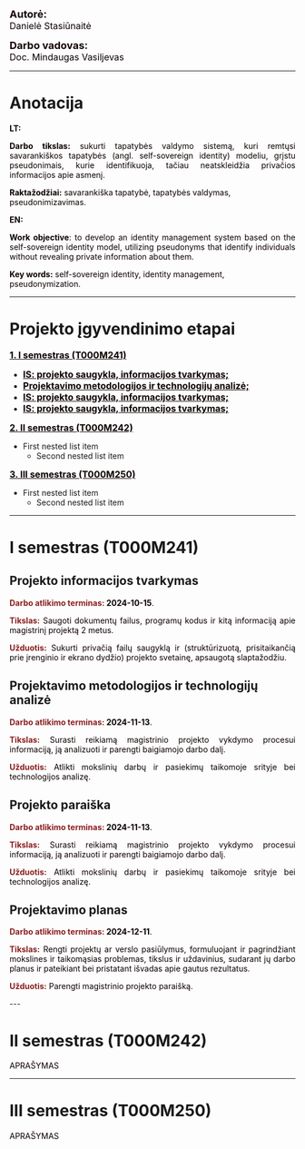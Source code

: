<p>
    <div style="font-weight:bold;font-size:large;color:rgb(22, 4, 4)">Autorė:</div>
    <div style="font-size:medium;color:rgb(14, 1, 1)">Danielė Stasiūnaitė</div>
</p>

<p>
    <div style="font-weight:bold;font-size:large;color:rgb(22, 4, 4)">Darbo vadovas:</div>
    <div style="font-size:medium;color:rgb(14, 1, 1)">Doc. Mindaugas Vasiljevas</div>
</p>

---

# Anotacija

<p style="color:rgb(14, 1, 1);font-weight:bold">LT:</p>

<p style="text-align:justify;color:rgb(14, 1, 1)">
<b>Darbo tikslas:</b> sukurti tapatybės valdymo sistemą, kuri remtųsi savarankiškos tapatybės (angl. self-sovereign identity) modeliu, grįstu pseudonimais, kurie identifikuoja, tačiau neatskleidžia privačios informacijos apie asmenį.
</p>

<p style="text-align:left;color:rgb(14, 1, 1)">
    <b>Raktažodžiai:</b> savarankiška tapatybė, tapatybės valdymas, pseudonimizavimas.
</p>

<p style="color:rgb(14, 1, 1);font-weight:bold">EN:</p>
<p style="text-align:justify;color:rgb(14, 1, 1)">
<b>Work objective</b>: to develop an identity management system based on the self-sovereign identity model, utilizing pseudonyms that identify individuals without revealing private information about them.
</p>

<p style="text-align:left;color:rgb(14, 1, 1)">
    <b>Key words:</b> self-sovereign identity, identity management, pseudonymization.
</p>

---

# Projekto įgyvendinimo etapai

<a href="#i-semestras-T000M241" style="color:rgb(14, 1, 1);font-weight:bold;font-size:medium"
onmouseover="this.style.color='rgb(139, 9, 9)';" onmouseout="this.style.color='rgb(14, 1, 1)';">1. I semestras (T000M241)</a>
   - <a href="#projekto-informacijos-tvarkymas" style="color:rgb(14, 1, 1);font-weight:bold;font-size:medium"
   onmouseover="this.style.color='rgb(124, 7, 7)';"
   onmouseout="this.style.color='rgb(14, 1, 1)';">IS: projekto saugykla, informacijos tvarkymas;</a>
   - <a href="#projektavimo-metodologijos-ir-technologijų-analizė" style="color:rgb(14, 1, 1);font-weight:bold;font-size:medium"
   onmouseover="this.style.color='rgb(124, 7, 7)';"
   onmouseout="this.style.color='rgb(14, 1, 1)';">Projektavimo metodologijos ir technologijų analizė;</a>
   - <a href="#projekto-paraiška" style="color:rgb(14, 1, 1);font-weight:bold;font-size:medium"
   onmouseover="this.style.color='rgb(124, 7, 7)';"
   onmouseout="this.style.color='rgb(14, 1, 1)';">IS: projekto saugykla, informacijos tvarkymas;</a>
   - <a href="#projektavimo-planas" style="color:rgb(14, 1, 1);font-weight:bold;font-size:medium"
   onmouseover="this.style.color='rgb(124, 7, 7)';"
   onmouseout="this.style.color='rgb(14, 1, 1)';">IS: projekto saugykla, informacijos tvarkymas;</a>

<a href="#ii-semestras-T000M242" style="color:rgb(14, 1, 1);font-weight:bold;font-size:medium"
onmouseover="this.style.color='rgb(124, 7, 7)';" onmouseout="this.style.color='rgb(14, 1, 1)';">2. II semestras (T000M242)</a>
   - First nested list item
     - Second nested list item

<a href="#iii-semestras-T000M250" style="color:rgb(14, 1, 1);font-weight:bold;font-size:medium"
onmouseover="this.style.color='rgb(124, 7, 7)';" onmouseout="this.style.color='rgb(14, 1, 1)';">3. III semestras (T000M250)</a>
   - First nested list item
     - Second nested list item

---

# I semestras (T000M241)
## Projekto informacijos tvarkymas
<div style="text-align:justify;color:rgb(14, 1, 1)">
    <p><b style="color:rgb(139, 32, 32)">Darbo atlikimo terminas:</b><b> 2024-10-15</b>.</p>
    <p><b style="color:rgb(139, 32, 32)">Tikslas:</b> Saugoti dokumentų failus, programų kodus ir kitą informaciją apie magistrinį projektą 2 metus.</p>
    <p><b style="color:rgb(139, 32, 32)">Užduotis:</b> Sukurti privačią failų saugyklą ir (struktūrizuotą, prisitaikančią prie įrenginio ir ekrano dydžio) projekto svetainę, apsaugotą slaptažodžiu.</p>
</div>

## Projektavimo metodologijos ir technologijų analizė
<div style="text-align:justify;color:rgb(14, 1, 1)">
    <p><b style="color:rgb(139, 32, 32)">Darbo atlikimo terminas:</b><b> 2024-11-13</b>.</p>
    <p><b style="color:rgb(139, 32, 32)">Tikslas:</b> Surasti reikiamą magistrinio projekto vykdymo procesui informaciją, ją analizuoti ir parengti baigiamojo darbo dalį.</p>
    <p><b style="color:rgb(139, 32, 32)">Užduotis:</b> Atlikti mokslinių darbų ir pasiekimų taikomoje srityje bei technologijos analizę.</p>
</div>

## Projekto paraiška
<div style="text-align:justify;color:rgb(14, 1, 1)">
    <p><b style="color:rgb(139, 32, 32)">Darbo atlikimo terminas:</b><b> 2024-11-13</b>.</p>
    <p><b style="color:rgb(139, 32, 32)">Tikslas:</b> Surasti reikiamą magistrinio projekto vykdymo procesui informaciją, ją analizuoti ir parengti baigiamojo darbo dalį.</p>
    <p><b style="color:rgb(139, 32, 32)">Užduotis:</b> Atlikti mokslinių darbų ir pasiekimų taikomoje srityje bei technologijos analizę.</p>
</div>

## Projektavimo planas
<div style="text-align:justify;color:rgb(14, 1, 1)">
    <p><b style="color:rgb(139, 32, 32)">Darbo atlikimo terminas:</b><b> 2024-12-11</b>.</p>
    <p><b style="color:rgb(139, 32, 32)">Tikslas:</b> Rengti projektų ar verslo pasiūlymus, formuluojant ir pagrindžiant mokslines ir taikomąsias problemas, tikslus ir uždavinius, sudarant jų darbo planus ir pateikiant bei pristatant išvadas apie gautus rezultatus.</p>
    <p><b style="color:rgb(139, 32, 32)">Užduotis:</b> Parengti magistrinio projekto paraišką.</p>
</div>
---

# II semestras (T000M242)
<p style="text-align:justify;color:rgb(14, 1, 1)">APRAŠYMAS</p>

---

# III semestras (T000M250)
<p style="text-align:justify;color:rgb(14, 1, 1)">APRAŠYMAS</p>

